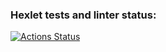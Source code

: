 ### Hexlet tests and linter status:
[![Actions Status](https://github.com/EvgenyAleksov/python-project-83/actions/workflows/hexlet-check.yml/badge.svg)](https://github.com/EvgenyAleksov/python-project-83/actions)


